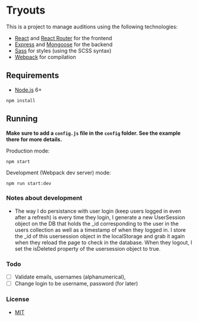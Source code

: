 # Tryouts

This is a project to manage auditions using the following technologies:

- [React](https://facebook.github.io/react/) and [React Router](https://reacttraining.com/react-router/) for the frontend
- [Express](http://expressjs.com/) and [Mongoose](http://mongoosejs.com/) for the backend
- [Sass](http://sass-lang.com/) for styles (using the SCSS syntax)
- [Webpack](https://webpack.github.io/) for compilation

## Requirements

- [Node.js](https://nodejs.org/en/) 6+

```shell
npm install
```

## Running

**Make sure to add a `config.js` file in the `config` folder. See the example there for more details.**

Production mode:

```shell
npm start
```

Development (Webpack dev server) mode:

```shell
npm run start:dev
```

### Notes about development

- The way I do persistance with user login (keep users logged in even after a refresh) is every time they login, I generate a new UserSession object on the DB that holds the \_id corresponding to the user in the users collection as well as a timestamp of when they logged in. I store the \_id of this usersession object in the localStorage and grab it again when they reload the page to check in the database. When they logout, I set the isDeleted property of the usersession object to true.

### Todo

- [ ] Validate emails, usernames (alphanumerical),
- [ ] Change login to be username, password (for later)

### License

- [MIT](/LICENSE)
